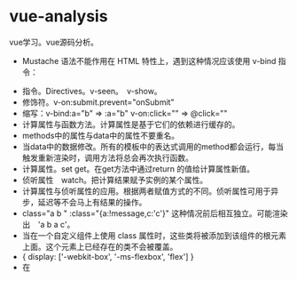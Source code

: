 # vue-analysis
vue学习。vue源码分析。


* Mustache 语法不能作用在 HTML 特性上，遇到这种情况应该使用 v-bind 指令：<p v-bind:id="dynamicId"></p>
* 指令。Directives。v-seen。　v-show。
* 修饰符。v-on:submit.prevent="onSubmit"
* 缩写：v-bind:a="b"  =>  :a="b"   v-on:click=""  =>  @click=""
* 计算属性与函数方法。计算属性是基于它们的依赖进行缓存的。
* methods中的属性与data中的属性不要重名。
* 当data中的数据修改。所有的模板中的表达式调用的method都会运行，每当触发重新渲染时，调用方法将总会再次执行函数。
* 计算属性。set get。在get方法中通过return 的值给计算属性新值。
* 侦听属性　watch。把计算结果赋予实例的某个属性。
* 计算属性与侦听属性的应用。根据两者赋值方式的不同。侦听属性可用于异步，延迟等不会马上有结果的操作。
*  class="a b " :class="{a:!message,c:'c'}" 这种情况前后相互独立。可能渲染出　'a b a c'。
*  当在一个自定义组件上使用 class 属性时，这些类将被添加到该组件的根元素上面。这个元素上已经存在的类不会被覆盖。
*  { display: ['-webkit-box', '-ms-flexbox', 'flex'] }
*  在 <template> 元素上使用 v-if 条件渲染分组
*  用 key 管理可复用的元素。
*  有 v-show 的元素始终会被渲染并保留在 DOM 中。v-show 只是简单地切换元素的 CSS 属性 display。
*  v-if 是“真正”的条件渲染，因为它会确保在切换过程中条件块内的事件监听器和子组件适当地被销毁和重建。v-if 也是惰性的：如果在初始渲染时条件为假，则什么也不做——直到条件第一次变为真时，才会开始渲染条件块。
*  v-for与v-if。v-for的优先级比较高。可以在循环的时候进行一些过滤，很方便。
*  渲染列表。<div v-for="item in items" :key="item.id">。也尽可能要给一个key。
*  对于已经创建的实例，Vue 不能动态添加根级别的响应式属性。
*  数组的变异方法。数组替换。数组长度修改。
*  v-for可以用在自定义组件上。
* 注意这个is。todo-item是组件名字。因为ul下面li才比较合法。这样可以避免一些html解析上的错误。
```
<ul>
    <li
      is="todo-item"
      v-for="(todo, index) in todos"
      v-bind:key="todo.id"
      v-bind:title="todo.title"
      v-on:remove="todos.splice(index, 1)"
    ></li>
  </ul>
```
* 事件修饰符.stop .prevent .capture .self .once。使用修饰符时，顺序很重要；相应的代码会以同样的顺序产生。
* 按键修饰符。.enter .tab .delete (捕获“删除”和“退格”键) .esc .space .up .down .left .right<input v-on:keyup.13="submit"><!-- 缩写语法 --> <input @keyup.enter="submit">
* Vue.config.keyCodes.f1 = 112。全局配置。
* v-model 会忽略所有表单元素的 value、checked、selected 特性的初始值。因为它会选择 Vue 实例数据来作为具体的值。你应该通过 JavaScript 在组件的 data 选项中声明初始值。
* input输入的修饰符<input v-model.lazy="msg" >。.lazy（input转为change）.number　NaN的话原值。.trim

#### 组件
* 所有的 Vue 组件同时也都是 Vue 的实例，所以可接受相同的选项对象 (除了一些根级特有的选项) 并提供相同的生命周期钩子。
* 确保在初始化根实例之前注册组件。.Vue.component('my-component', {
  // 选项
})
* 局部注册 components: {// <my-component> 将只在父组件模板中可用 'my-component': Child }
* 因为 Vue 只有在浏览器解析、规范化模板之后才能获取其内容。比如table,selet里面的内容都有限制。需要用　is="my-component"。（<script type="text/x-template">；JavaScript 内联模板字符串；.vue 组件没有这些限制
* data为何需要是一个函数？
* 父子组件的关系可以总结为 prop 向下传递，事件向上传递。父组件通过 prop 给子组件下发数据，子组件通过事件给父组件发送消息。
* 组件实例的作用域是孤立的。
* HTML 特性是不区分大小写的。所以，当使用的不是字符串模板时，camelCase (驼峰式命名) 的 prop 需要转换为相对应的 kebab-case (短横线分隔式命名)。
* 传递数值。<!-- 传递真正的数值 --> <comp v-bind:some-prop="1"></comp>）
* 组件内部使用props：使用props中的值得初始化data。computed变量。
* 非 Prop 特性。会直接添加到子组件的根节点上。
* 替换/合并现有的特性。正常的会覆盖。class和style会合并。
* 自定义事件。https://cn.vuejs.org/v2/guide/components.html#自定义事件
    * .sync <comp :foo="bar" @update:foo="val => bar = val"></comp>
    * <input v-bind:value="something" v-on:input="something = $event.target.value">
    * 自定义表单组件。
    * 非父子组件的通信。var bus = new Vue() // 触发组件 A 中的事件 bus.$emit('id-selected', 1) // 在组件 B 创建的钩子中监听事件 bus.$on('id-selected', function (id) {// ... })
* 使用插槽分发内容
* 为了让组件可以组合，我们需要一种方式来混合父组件的内容与子组件自己的模板。这个过程被称为内容分发。
    * <slot> 只有在没有要分发的内容时才会显示。 </slot>
    * 具名插槽。<p slot="header"></p>     <slot name="header"></slot>
    * 作用域插槽。在子组件中，只需将数据传递到插槽，就像你将 prop 传递给组件一样。
    * <div class="child"> <slot text="hello from child"></slot> </div>
* 动态组件 <component v-bind:is="currentView"> <!-- 组件在 vm.currentview 变化时改变！ --> </component>
    * <keep-alive></keep-alive>
* Vue 组件的 API 来自三部分——prop、事件和插槽：
    * Prop 允许外部环境传递数据给组件；
    * 事件允许从组件内触发外部环境的副作用；
    * 插槽允许外部环境将额外的内容组合在组件中。
* 子组件引用。parent.$refs.profile　<user-profile ref="profile"></user-profile>
* 异步组件。与webpack配合。https://cn.vuejs.org/v2/guide/components.html#异步组件。const b1 = () => import ('@/components/b1')
* 组件命名约定
* 递归组件。组件在它的模板内可以递归地调用自己。
* 组件间的循环引用。与webpack配合时的模块机制处理。
* X-Template
* 对低开销的静态组件使用 v-once
* vue-loader css scope的作用范围。限制到本组件内。对于子组件不起作用。以及一些引用的外部组件也没有效果。因为它的编译不会深入组件内部。一定要修改子组件。可以考虑写两个<style>标签。一个带scope一个不带。
* vuex与v-model的配合。https://vuex.vuejs.org/zh-cn/forms.html


#### 其他内容
* mixin 比如created这种钩子函数会被合并成数组，在组件中的created之前调用。
* methods, components 和directives，将被混合为同一个对象。两个对象键名冲突时，取组件对象的键值对。
* 全局mixin。Vue.mixin();

* render函数
* this.$root.$data
* vmA.$data == vmB.$data;


#### 一些针对性的问题的考虑。

1.与传统后续如何结合。
2.vuex多页应用中使用。
3.与vue的比较。通信方面。




#### 源码
* 执行setter时再次调用渲染函数会再次读取数据，执行get,会再次收集依赖吗?   会，但是重复的dep不会添加到watcher中。
* 对于多个vue实例依赖同一个对象的情况。 一个observer。dep中会放多个watcher。
* 嵌套时的情况。 一个dep,多个watcher?
* 生命周期
* dep watcher observer三者的关系。
* 数组的处理。
* vmcount。






### 问题
1.计算属性 vs 侦听属性，方法？使用和实现上有什么不同。计算属性的setter。
适用计算属性的情况：1.多个属性的变化，引起同一个属性的变化。
适用watch的情况：1。异步操作。耗时操作。
适用方法：计算属性是基于它们的依赖进行缓存的，最好是纯函数。非纯函数可以用方法。
2.v-if与v-seen。 生命周期上会有什么不同。
3.v-for i in n范围。v-for on a <template>，渲染多个元素，如li。
4.事件处理。v-on:click @click @click.stop  .stop .prevent .capture .self .once 顺序。config.keyCodes。@keyup.enter　　@keyup.alt.67　@click.ctrl　@click.ctrl.exact
5.表单。v-model.会忽略selected,checked,value等以及textarea中间的值。2复选框的true-value false-value。　3.v-model的本质是什么，与自定义组件的关系。4.v-model　与:value="a"这种配合使用的情况。5.修饰符。v-model.lazy .number .trim
6.组件。1.局部组件。2.dom的限制。table,ul等<script type="text/x-template">JavaScript 内联模板字符串　.vue 组件。3.data必须为函数？是组件的？为什么要是函数？返回同一个data　ok不ok?4.camelCase vs. kebab-case。5.v-bind='obj'这种不带参数的prop。相当于把对象解构后分发下去的。6.prop的单向。内部要使用修改呢？计算属性。初始一个内部data。7.非 Prop 特性。data-3d-date-picker。一定要加data?出现在根元素。8.不能用 $on 侦听子组件释放的事件，而必须在模板里直接用 v-on 绑定，参见下面的例子。9.原生事件。v-on:click.native。10.<comp :foo.sync="bar"></comp>10.自定义表单。<input
  v-bind:value="something"
  v-on:input="something = $event.target.value">11.自定义表单的配置。  model: {
    prop: 'checked',
    event: 'change'
  }11.作用域插槽。12.可复用组件，props,event,插槽。Prop 允许外部环境传递数据给组件； 事件允许从组件内触发外部环境的副作用； 插槽允许外部环境将额外的内容组合在组件中。 13.parent.$refs.profile　　14.异步组件。vue的异步组件是如何配合webpack的，原理是什么？15.组件命名属性。html中请使用-。 PascalCase 是最通用的声明约定而 kebab-case 是最通用的使用约定。16.递归组件。有终止条件。17.循环引用与webpack。要告知编译工具，beforeCreate中引用。。。

7.vue-router的实现原理。
8.h()。
9.keep-alive。的生命周期。
10.指令，以及指令的参数和钩子函数。
11.过滤器。
12.插件。作用？写法？添加全局功能有哪些方式。　插件包含了install方法。把全局功能放在这个方法里。使用vue.use的时候就会运行这些。让这些全局功能能作用。use可以传入option。
13.vue中同一个属性的修改有没有去重的操作。就是说先修改成a,再修改成b会render多少次呢。







VUEX方法
1.关于异步。
2.大型项目中的store如何管理。文件如何组织。
3.store中的值如果给input怎么处理。
4.vuex与redux的不同在哪。
5.vue如何合并对一个状态的修改的？
6.单一状态树与模块化。如何将状态和状态变更事件分布到各个子模块中。
7.store中的值放到组件中，使用compute属性。为了简单，有了mapstate。
8.getters。已有的state派生出一些状态。属性访问。方法访问。以及mapGetters。　　对比直接在组件中使用计算属性好在哪里？有多个组件需要用到此属性时不用到处复制同样的代码。
9.Mutation。　（state,playload）。正常提交方式与对象风格的提交方式。　使用常量做事件类型名。　常量放在单独的文件中可以让你的代码合作者对整个 app 包含的 mutation 一目了然。this.$store.commit('xxx') 提交 mutation，或者使用 mapMutations 辅助函数将组件中的 methods 映射为 store.commit 调用。　必须是同步函数，因为不会立即修改状态，导致难以追踪。
10.actions。　context。　actions中分发mutation。　组件中调用action：　store.dispatch()
mapActions 
11.module。　这个挺重要。　命名空间。　局部状态与根状态的切换。　命名空间的简单化使用。